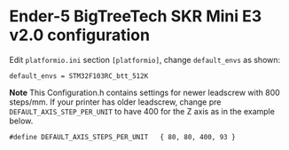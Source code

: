 # Ender-5 BigTreeTech SKR Mini E3 v2.0 configuration

Edit `platformio.ini` section `[platformio]`, change `default_envs` as shown:

    default_envs = STM32F103RC_btt_512K


**Note** This Configuration.h contains settings for newer leadscrew with 800 steps/mm. If your printer has older leadscrew, change pre
`DEFAULT_AXIS_STEP_PER_UNIT` to have 400 for the Z axis as in the example below.

    #define DEFAULT_AXIS_STEPS_PER_UNIT   { 80, 80, 400, 93 }
